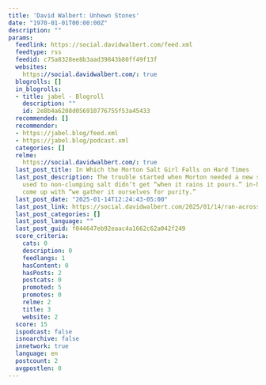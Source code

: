 ```yaml
---
title: 'David Walbert: Unhewn Stones'
date: "1970-01-01T00:00:00Z"
description: ""
params:
  feedlink: https://social.davidwalbert.com/feed.xml
  feedtype: rss
  feedid: c75a8328ee8b3aad39843b80ff49f13f
  websites:
    https://social.davidwalbert.com/: true
  blogrolls: []
  in_blogrolls:
  - title: jabel - Blogroll
    description: ""
    id: 2e8b4a6208d056910776755f53a45433
  recommended: []
  recommender:
  - https://jabel.blog/feed.xml
  - https://jabel.blog/podcast.xml
  categories: []
  relme:
    https://social.davidwalbert.com/: true
  last_post_title: In Which the Morton Salt Girl Falls on Hard Times
  last_post_description: The trouble started when Morton needed a new slogan. People
    used to non-clumping salt didn’t get “when it rains it pours.” in-house ad guys
    come up with “we gather it ourselves for purity.”
  last_post_date: "2025-01-14T12:24:43-05:00"
  last_post_link: https://social.davidwalbert.com/2025/01/14/ran-across-an-outline-for.html
  last_post_categories: []
  last_post_language: ""
  last_post_guid: f044647eb92eaac4a1662c62a042f249
  score_criteria:
    cats: 0
    description: 0
    feedlangs: 1
    hasContent: 0
    hasPosts: 2
    postcats: 0
    promoted: 5
    promotes: 0
    relme: 2
    title: 3
    website: 2
  score: 15
  ispodcast: false
  isnoarchive: false
  innetwork: true
  language: en
  postcount: 2
  avgpostlen: 0
---
```

